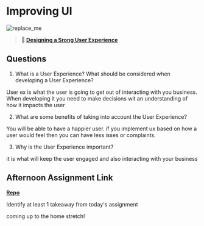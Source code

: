 # Improving UI

![replace_me](https://codeworks.blob.core.windows.net/public/assets/img/illustrations/placeholder.svg)

> **📖 [Designing a Srong User Experience](https://codeworksacademy.com/fs-student-guide/resources/wk7/03-Creating-Good-UX)**

## Questions

1. What is a User Experience? What should be considered when developing a User Experience?

User ex is what the user is going to get out of interacting with you business. When developing it you need to make decisions wit an understanding of how it impacts the user

2. What are some benefits of taking into account the User Experience?

You will be able to have a happier user. if you implement ux based on how a user would feel then you can have less isses or complaints.

3. Why is the User Experience important?

it is what will keep the user engaged and also interacting with your business 

## Afternoon Assignment Link

**[Repo](https://github.com/GregBullington/<ASSIGNMENT_REPO>)**

Identify at least 1 takeaway from today's assignment

coming up to the home stretch!
